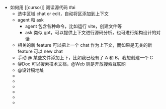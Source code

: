 - 如何用 [[cursor]] 阅读源代码 #ai
	- 选中区域 chat or edit，自动将区添加到上下文
	- agent 和 ask
		- agent 包含各种命令，比如运行 vite，创建文件等
		- ask 类似 gpt，可以提供上下文进行源码分析，也可进行架构设计的对话
	- 相关的新 feature 可以把上一个 chat 作为上下文，而如果是无关的新 feature 可以 new chat
	- 手动 @ 某些文件添加上下，比如我已经有了 A 和 B，我想创建一个 C
	- @Doc 可以搜索技术文档，@Web 则是开放搜索互联网
	- @设计稿地址
	-
	-
	-
	-
	-
	-